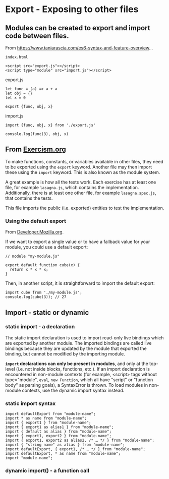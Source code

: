 # Export - Exposing to other files

## Modules can be created to export and import code between files.
From https://www.taniarascia.com/es6-syntax-and-feature-overview...

`index.html`
```
<script src="export.js"></script>
<script type="module" src="import.js"></script>
```

export.js
```
let func = (a) => a + a
let obj = {}
let x = 0

export {func, obj, x}
```

import.js
```
import {func, obj, x} from './export.js'

console.log(func(3), obj, x)
```

## From [Exercism.org](https://exercism.org/tracks/javascript/concepts/basics)

To make functions, constants, or variables available in other files, they need to be exported using the `export` keyword. Another file may then import these using the `import` keyword. This is also known as the module system.

A great example is how all the tests work. Each exercise has at least one file, for example `lasagna.js`, which contains the implementation. Additionally, there is at least one other file, for example `lasagna.spec.js`, that contains the tests.

This file imports the public (i.e. exported) entities to test the implementation.

### Using the default export
From [Developer.Mozilla.org](https://developer.mozilla.org/en-US/docs/web/javascript/reference/statements/export#using_the_default_export).

If we want to export a single value or to have a fallback value for your module, you could use a default export:

```
// module "my-module.js"

export default function cube(x) {
  return x * x * x;
}
```
Then, in another script, it is straightforward to import the default export:
```
import cube from './my-module.js';
console.log(cube(3)); // 27
```

## Import - static or dynamic

### static import - a declaration

The static import declaration is used to import read-only live bindings which are exported by another module. The imported bindings are called live bindings because they are updated by the module that exported the binding, but cannot be modified by the importing module.

**`import` declarations can only be present in modules**, and only at the top-level (i.e. not inside blocks, functions, etc.). If an import declaration is encountered in non-module contexts (for example, \<script> tags without type="module", `eval`, `new Function`, which all have "script" or "function body" as parsing goals), a SyntaxError is thrown. To load modules in non-module contexts, use the dynamic import syntax instead.

### static import syntax
```
import defaultExport from "module-name";
import * as name from "module-name";
import { export1 } from "module-name";
import { export1 as alias1 } from "module-name";
import { default as alias } from "module-name";
import { export1, export2 } from "module-name";
import { export1, export2 as alias2, /* … */ } from "module-name";
import { "string name" as alias } from "module-name";
import defaultExport, { export1, /* … */ } from "module-name";
import defaultExport, * as name from "module-name";
import "module-name";
```

### dynamic import() - a function call
